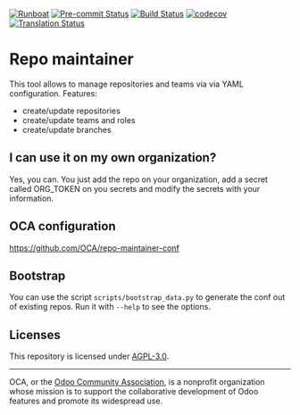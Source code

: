 
[![Runboat](https://img.shields.io/badge/runboat-Try%20me-875A7B.png)](https://runboat.odoo-community.org/builds?repo=OCA/repo-maintainer&target_branch=16.0)
[![Pre-commit Status](https://github.com/OCA/repo-maintainer/actions/workflows/pre-commit.yml/badge.svg?branch=16.0)](https://github.com/OCA/repo-maintainer/actions/workflows/pre-commit.yml?query=branch%3A16.0)
[![Build Status](https://github.com/OCA/repo-maintainer/actions/workflows/test.yml/badge.svg?branch=16.0)](https://github.com/OCA/repo-maintainer/actions/workflows/test.yml?query=branch%3A16.0)
[![codecov](https://codecov.io/gh/OCA/repo-maintainer/branch/16.0/graph/badge.svg)](https://codecov.io/gh/OCA/repo-maintainer)
[![Translation Status](https://translation.odoo-community.org/widgets/repo-maintainer-16-0/-/svg-badge.svg)](https://translation.odoo-community.org/engage/repo-maintainer-16-0/?utm_source=widget)

<!-- /!\ do not modify above this line -->

# Repo maintainer

This tool allows to manage repositories and teams via via YAML configuration.
Features:

* create/update repositories
* create/update teams and roles
* create/update branches

## I can use it on my own organization?

Yes, you can. You just add the repo on your organization, add a secret called ORG_TOKEN on you secrets and modify the secrets with your information.

## OCA configuration

https://github.com/OCA/repo-maintainer-conf


## Bootstrap

You can use the script `scripts/bootstrap_data.py` to generate the conf out of existing repos. Run it with `--help` to see the options.

## Licenses

This repository is licensed under [AGPL-3.0](LICENSE).

----
OCA, or the [Odoo Community Association](http://odoo-community.org/), is a nonprofit
organization whose mission is to support the collaborative development of Odoo features
and promote its widespread use.
